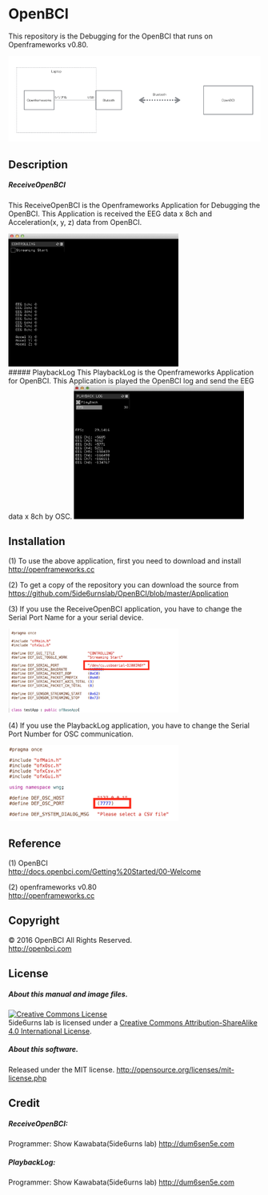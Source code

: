 # OpenBCI
This repository is the Debugging for the OpenBCI that runs on Openframeworks v0.80. 

<img class="photo" src="https://github.com/5ide6urnslab/OpenBCI/blob/master/Resource/System.png" width="600px" />

## Description
##### ReceiveOpenBCI
This ReceiveOpenBCI is the Openframeworks Application for Debugging the OpenBCI. This Application is received the EEG data x 8ch and Acceleration(x, y, z) data from OpenBCI.

<img class="photo" src="https://github.com/5ide6urnslab/OpenBCI/blob/master/Resource/ReceiveOpenBCI.png" width="340px" />

<br>
##### PlaybackLog
This PlaybackLog is the Openframeworks Application for OpenBCI. This Application is played the OpenBCI log and send the EEG data x 8ch by OSC.

<img class="photo" src="https://github.com/5ide6urnslab/OpenBCI/blob/master/Resource/PlayBack.png" width="340px" />

## Installation
(1) To use the above application, first you need to download and install  
http://openframeworks.cc

(2) To get a copy of the repository you can download the source from  
https://github.com/5ide6urnslab/OpenBCI/blob/master/Application

(3) If you use the ReceiveOpenBCI application, you have to change the Serial Port Name for a your serial device.

<img class="photo" src="https://github.com/5ide6urnslab/OpenBCI/blob/master/Resource/SerialPortName.png" width="340px" />

(4) If you use the PlaybackLog application, you have to change the Serial Port Number for OSC communication.

<img class="photo" src="https://github.com/5ide6urnslab/OpenBCI/blob/master/Resource/SerialPortNumber.png" width="340px" />


## Reference
(1) OpenBCI  
http://docs.openbci.com/Getting%20Started/00-Welcome

(2) openframeworks v0.80  
http://openframeworks.cc

## Copyright
© 2016 OpenBCI All Rights Reserved.  
   http://openbci.com

## License
##### About this manual and image files.
<a rel="license" href="http://creativecommons.org/licenses/by-sa/4.0/"><img alt="Creative Commons License" style="border-width:0" src="https://i.creativecommons.org/l/by-sa/4.0/88x31.png" /></a><br />5ide6urns lab is licensed under a <a rel="license" href="http://creativecommons.org/licenses/by-sa/4.0/">Creative Commons Attribution-ShareAlike 4.0 International License</a>.

##### About this software. 
Released under the MIT license. http://opensource.org/licenses/mit-license.php

## Credit
##### ReceiveOpenBCI:

Programmer:   Show Kawabata(5ide6urns lab) http://dum6sen5e.com    

##### PlaybackLog:

Programmer:   Show Kawabata(5ide6urns lab) http://dum6sen5e.com    
